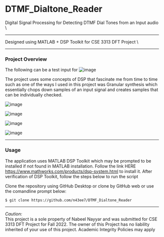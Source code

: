 # DTMF_Dialtone_Reader
Digital Signal Processing for Detecting DTMF Dial Tones from an Input audio \ 
______________________________________________________________________________________
Designed using MATLAB + DSP Toolkit for CSE 3313 DFT Project \

_____________________________________________________________________________________
### Project Overview
The following can be a test input for 
![image](https://user-images.githubusercontent.com/47240597/202922196-f6477319-1b0a-44d5-b92a-98ff2cbaeafc.png)


The project uses some concepts of DSP that fascinate me from time to time such as one of the ways I used in this project was Granular synthesis which essentially chops down samples of an input signal and creates samples that can be individually checked.

![image](https://user-images.githubusercontent.com/47240597/202922074-3c0e462d-808a-4607-be3d-157700ccf9fc.png)

![image](https://user-images.githubusercontent.com/47240597/202922079-3ab2896a-0128-466b-af8e-5bd502a4092e.png)

![image](https://user-images.githubusercontent.com/47240597/202922083-b36ae2be-d4bb-4cfa-a0dd-27062d7deab7.png)

![image](https://user-images.githubusercontent.com/47240597/202922089-2577080a-b205-4658-be5e-e769d71ebb6a.png)

_____________________________________________________________________________________
### Usage
The application uses MATLAB DSP Toolkit which may be prompted to be installed if not found in MATLAB installation. Follow the link HERE https://www.mathworks.com/products/dsp-system.html to install it. After verification of DSP Toolkit, follow the steps below to run the script

Clone the repository using GitHub Desktop or clone by GitHub web or use the comandline prompt below:
```
$ git clone https://github.com/n43ee7/DTMF_Dialtone_Reader
```

______________________________________________________________________________________
_Caution:_ \
This project is a sole property of Nabeel Nayyar and was submitted for CSE 3313 DFT Project for Fall 2022. The owner of this Project has no liability inherited of your use of this project. Academic Integrity Policies may apply  
